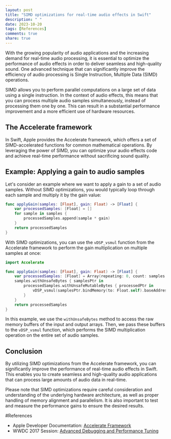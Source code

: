 ```yaml
---
layout: post
title: "SIMD optimizations for real-time audio effects in Swift"
description: " "
date: 2023-10-20
tags: [References]
comments: true
share: true
---
```


With the growing popularity of audio applications and the increasing demand for real-time audio processing, it is essential to optimize the performance of audio effects in order to deliver seamless and high-quality sound. One advanced technique that can significantly improve the efficiency of audio processing is Single Instruction, Multiple Data (SIMD) operations.

SIMD allows you to perform parallel computations on a large set of data using a single instruction. In the context of audio effects, this means that you can process multiple audio samples simultaneously, instead of processing them one by one. This can result in a substantial performance improvement and a more efficient use of hardware resources.

## The Accelerate framework

In Swift, Apple provides the Accelerate framework, which offers a set of SIMD-accelerated functions for common mathematical operations. By leveraging the power of SIMD, you can optimize your audio effects code and achieve real-time performance without sacrificing sound quality.

## Example: Applying a gain to audio samples

Let's consider an example where we want to apply a gain to a set of audio samples. Without SIMD optimizations, you would typically loop through each sample and multiply it by the gain value:

```swift
func applyGain(samples: [Float], gain: Float) -> [Float] {
    var processedSamples: [Float] = []
    for sample in samples {
        processedSamples.append(sample * gain)
    }
    return processedSamples
}
```

With SIMD optimizations, you can use the `vDSP_vsmul` function from the Accelerate framework to perform the gain multiplication on multiple samples at once:

```swift
import Accelerate

func applyGain(samples: [Float], gain: Float) -> [Float] {
    var processedSamples: [Float] = Array(repeating: 0, count: samples.count)
    samples.withUnsafeBytes { samplesPtr in
        processedSamples.withUnsafeMutableBytes { processedPtr in
            vDSP_vsmul(samplesPtr.bindMemory(to: Float.self).baseAddress!, 1, [gain], processedPtr.bindMemory(to: Float.self).baseAddress!, 1, vDSP_Length(samples.count))
        }
    }
    return processedSamples
}
```

In this example, we use the `withUnsafeBytes` method to access the raw memory buffers of the input and output arrays. Then, we pass these buffers to the `vDSP_vsmul` function, which performs the SIMD multiplication operation on the entire set of audio samples.

## Conclusion

By utilizing SIMD optimizations from the Accelerate framework, you can significantly improve the performance of real-time audio effects in Swift. This enables you to create seamless and high-quality audio applications that can process large amounts of audio data in real-time.

Please note that SIMD optimizations require careful consideration and understanding of the underlying hardware architecture, as well as proper handling of memory alignment and parallelism. It is also important to test and measure the performance gains to ensure the desired results.

#References
- Apple Developer Documentation: [Accelerate Framework](https://developer.apple.com/documentation/accelerate)
- WWDC 2017 Session: [Advanced Debugging and Performance Tuning](https://developer.apple.com/videos/play/wwdc2017/409/)